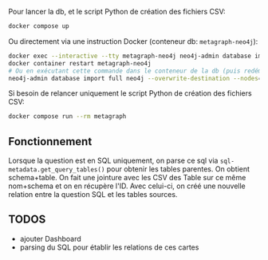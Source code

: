Pour lancer la db, et le script Python de création des fichiers CSV:
```sh
docker compose up 
```

Ou directement via une instruction Docker (conteneur db: `metagraph-neo4j`):
```sh
docker exec --interactive --tty metagraph-neo4j neo4j-admin database import full neo4j --overwrite-destination --nodes=/root/out/nodes/tables.csv --nodes=/root/out/nodes/databases.csv --nodes=/root/out/nodes/collections.csv --nodes=/root/out/nodes/cards_content.csv --relationships=/root/out/relations/card_relation_table.csv --relationships=/root/out/relations/card_relation_card.csv --relationships=/root/out/relations/table_relation_db.csv --relationships=/root/out/relations/card_relation_collection.csv
docker container restart metagraph-neo4j
# Ou en exécutant cette commande dans le conteneur de la db (puis redémarrer le conteneur)
neo4j-admin database import full neo4j --overwrite-destination --nodes=/root/out/nodes/tables.csv --nodes=/root/out/nodes/databases.csv --nodes=/root/out/nodes/cards_content.csv --nodes=/root/out/nodes/collections.csv --relationships=/root/out/nodes/card_relation_table.csv --relationships=/root/out/relations/card_relation_card.csv --relationships=/root/out/relations/table_relation_db.csv --relationships=/root/out/relations/card_relation_collection.csv
```

Si besoin de relancer uniquement le script Python de création des fichiers CSV:
```sh
docker compose run --rm metagraph 
```

## Fonctionnement

Lorsque la question est en SQL uniquement, on parse ce sql via `sql-metadata.get_query_tables()` pour obtenir les tables parentes. On obtient schema+table. On fait une jointure avec les CSV des Table sur ce même nom+schema et on en récupère l'ID. Avec celui-ci, on créé une nouvelle relation entre la question SQL et les tables sources.

## TODOS

- ajouter Dashboard
- parsing du SQL pour établir les relations de ces cartes
